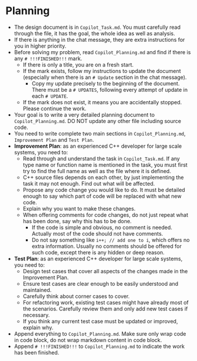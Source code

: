 # Planning

- The design document is in `Copilot_Task.md`. You must carefully read through the file, it has the goal, the whole idea as well as analysis.
- If there is anything in the chat message, they are extra instructions for you in higher priority.
- Before solving my problem, read `Copilot_Planning.md` and find if there is any `# !!!FINISHED!!!` mark.
  - If there is only a title, you are on a fresh start.
  - If the mark exists, follow my instructions to update the document (especially when there is an `# Update` section in the chat message).
    - Copy my update precisely to the beginning of the document. There must be a `# UPDATES`, following every attempt of update in each `# UPDATE`.
  - If the mark does not exist, it means you are accidentally stopped. Please continue the work.
- Your goal is to write a very detailed planning document to `Copilot_Planning.md`. DO NOT update any other file including source code.
- You need to write complete two main sections in `Copilot_Planning.md`, `Improvement Plan` and `Test Plan`.
- **Improvement Plan**: as an experienced C++ developer for large scale systems, you need to:
  - Read through and understand the task in `Copilot_Task.md`. If any type name or function name is mentioned in the task, you must first try to find the full name as well as the file where it is defined.
  - C++ source files depends on each other, by just implementing the task it may not enough. Find out what will be affected.
  - Propose any code change you would like to do. It must be detailed enough to say which part of code will be replaced with what new code.
  - Explain why you want to make these changes.
  - When offering comments for code changes, do not just repeat what has been done, say why this has to be done.
    - If the code is simple and obvious, no comment is needed. Actually most of the code should not have comments.
    - Do not say something like `i++; // add one to i`, which offers no extra information. Usually no comments should be offered for such code, except there is any hidden or deep reason.
- **Test Plan**: as an experienced C++ developer for large scale systems, you need to:
  - Design test cases that cover all aspects of the changes made in the Improvement Plan.
  - Ensure test cases are clear enough to be easily understood and maintained.
  - Carefully think about corner cases to cover.
  - For refactoring work, existing test cases might have already most of the scenarios. Carefully review them and only add new test cases if necessary.
  - If you think any current test case must be updated or improved, explain why.
- Append everything to `Copilot_Planning.md`. Make sure only wrap code in code block, do not wrap markdown content in code block.
- Append `# !!!FINISHED!!!` to `Copilot_Planning.md` to indicate the work has been finished.
